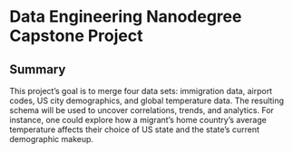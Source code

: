 # Data Engineering Nanodegree Capstone Project

## Summary
This project’s goal is to merge four data sets: immigration data, airport codes, US city demographics, and global temperature data. The resulting schema will be used to uncover correlations, trends, and analytics. For instance, one could explore how a migrant’s home country’s average temperature affects their choice of US state and the state’s current demographic makeup.